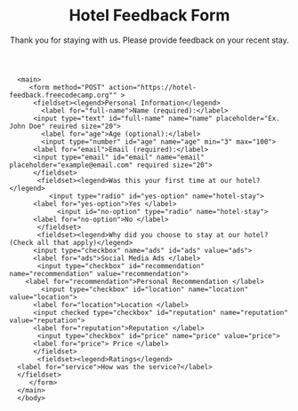 <!DOCTYPE html>
  <html lang="en">
    <head>
      <meta charset="utf-8">
      <title>Hotel Feedback Forn </title>
    </head><body>
         <header><h1>Hotel Feedback Form</h1>
    <p>Thank you for staying with us. Please provide feedback on your recent stay.</p></header>
   
      <main>
         <form method="POST" action="https://hotel-feedback.freecodecamp.org"" >
          <fieldset><legend>Personal Information</legend>
            <label for="full-name">Name (required):</label>
          <input type="text" id="full-name" name="name" placeholder="Ex. John Doe" reuired size="20">
            <label for="age">Age (optional):</label>
            <input type="number" id="age" name="age" min="3" max="100">
          <label for="email">Email (required):</label>
          <input type="email" id="email" name="email" placeholder="example@email.com" required size="20">
          </fieldset>
           <fieldset><legend>Was this your first time at our hotel?</legend>
              <input type="radio" id="yes-option" name="hotel-stay">
          <label for="yes-option">Yes </label>
                <input id="no-option" type="radio" name="hotel-stay">
          <label for="no-option">No </label>
           </fieldset>
           <fieldset><legend>Why did you choose to stay at our hotel? (Check all that apply)</legend>
          <input type="checkbox" name="ads" id="ads" value="ads">
          <label for="ads">Social Media Ads </label>
           <input type="checkbox" id="recommendation" name="recommendation" value="recommendation">
        <label for="recommendation">Personal Recommendation </label>
            <input type="checkbox" id="location" name="location" value="location">
          <label for="location">Location </label>
          <input checked type="checkbox" id="reputation" name="reputation" value="reputation">
          <label for="reputation">Reputation </label>
           <input type="checkbox" id="price" name="price" value="price">
          <label for="price"> Price </label>
          </fieldset>
           <fieldset><legend>Ratings</legend>
      <label for="service">How was the service?</label>
      </fieldset>
         </form>
      </main>
      </body>
